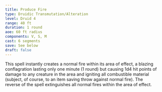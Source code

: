 ```yaml
---
title: Produce Fire
type: Druidic Transmutation/Alteration
level: Druid 4
range: 40 ft
duration: 1 round
aoe: 60 ft radius
components: V, S, M
cast: 6 segments
save: See below
draft: false
---
```


This spell instantly creates a normal fire within its area of effect, a blazing conflagration lasting only one minute (1 round) but causing 1d4 hit points of damage to any creature in the area and igniting all combustible material (subject, of course, to an item saving throw against normal fire). The reverse of the spell extinguishes all normal fires within the area of effect.
